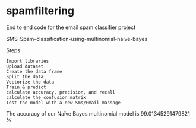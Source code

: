 # spamfiltering
End to end code for the email spam classifier project

SMS-Spam-classification-using-multinomial-naive-bayes


Steps

    Import libraries
    Upload dataset
    Create the data frame
    Split the data
    Vectorize the data
    Train & predict
    calculate accuracy, precision, and recall
    calculate the confusion matrix
    Test the model with a new Sms/Email massage



The accuracy of our Naïve Bayes multinomial model is 99.01345291479821 %
